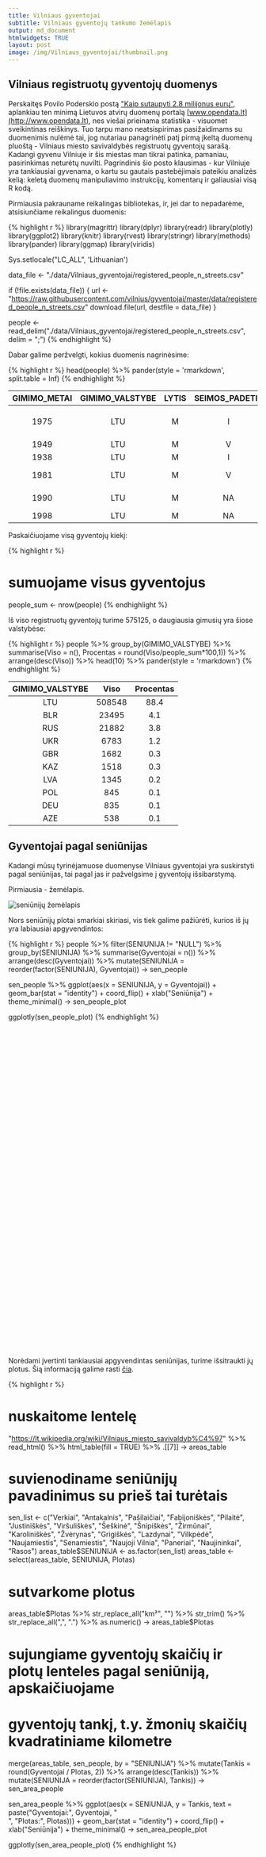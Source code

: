 ```yaml
---
title: Vilniaus gyventojai
subtitle: Vilniaus gyventojų tankumo žemėlapis
output: md_document
htmlwidgets: TRUE
layout: post
image: /img/Vilniaus_gyventojai/thumbnail.png
---
```




## Vilniaus registruotų gyventojų duomenys

Perskaitęs Povilo Poderskio postą ["Kaip sutaupyti 2.8 milijonus eurų"](https://medium.com/@povilaspoderskis/kaip-sutaupyti-2-8-milijonus-eurų-36363cbdcf46), aplankiau ten minimą Lietuvos atvirų duomenų portalą [www.opendata.lt](http://www.opendata.lt), nes viešai prieinama statistika - visuomet sveikintinas reiškinys. Tuo tarpu mano neatsispirimas pasižaidimams su duomenimis nulėmė tai, jog nutariau panagrinėti patį pirmą įkeltą duomenų pluoštą - Vilniaus miesto savivaldybės registruotų gyventojų sarašą. Kadangi gyvenu Vilniuje ir šis miestas man tikrai patinka, pamaniau, pasirinkimas neturėtų nuvilti. Pagrindinis šio posto klausimas - kur Vilniuje yra tankiausiai gyvenama, o kartu su gautais pastebėjimais pateikiu analizės kelią: keletą duomenų manipuliavimo instrukcijų, komentarų ir galiausiai visą R kodą.

Pirmiausia pakrauname reikalingas bibliotekas, ir, jei dar to nepadarėme, atsisiunčiame  reikalingus duomenis:


{% highlight r %}
library(magrittr)
library(dplyr)
library(readr)
library(plotly)
library(ggplot2)
library(knitr)
library(rvest)
library(stringr)
library(methods)
library(pander)
library(ggmap)
library(viridis)

Sys.setlocale("LC_ALL", 'Lithuanian')

data_file <- "./data/Vilniaus_gyventojai/registered_people_n_streets.csv"

if (!file.exists(data_file)) {
  url <- "https://raw.githubusercontent.com/vilnius/gyventojai/master/data/registered_people_n_streets.csv"
  download.file(url, destfile = data_file)
}

people <- read_delim("./data/Vilniaus_gyventojai/registered_people_n_streets.csv", delim = ";")
{% endhighlight %}

Dabar galime peržvelgti, kokius duomenis nagrinėsime:


{% highlight r %}
head(people) %>%
  pander(style = 'rmarkdown', split.table = Inf)
{% endhighlight %}



|  GIMIMO_METAI  |  GIMIMO_VALSTYBE  |  LYTIS  |  SEIMOS_PADETIS  |  KIEK_TURI_VAIKU  |    SENIUNIJA    |        GATVE        |
|:--------------:|:-----------------:|:-------:|:----------------:|:-----------------:|:---------------:|:-------------------:|
|      1975      |        LTU        |    M    |        I         |         0         | Naujoji  Vilnia | A. Kojelavičiaus g. |
|      1949      |        LTU        |    M    |        V         |         0         |   Pašilaičiai   |    Pašilaičių g.    |
|      1938      |        LTU        |    M    |        I         |         0         |     Šeškinė     |     Ukmergės g.     |
|      1981      |        LTU        |    M    |        V         |         1         |     Verkiai     |   Kazio Ulvydo g.   |
|      1990      |        LTU        |    M    |        NA        |         0         |  Fabijoniškės   | Salomėjos Nėries g. |
|      1998      |        LTU        |    M    |        NA        |         0         |  Fabijoniškės   |     L. Giros g.     |

Paskaičiuojame visą gyventojų kiekį:


{% highlight r %}
# sumuojame visus gyventojus
people_sum <- nrow(people)
{% endhighlight %}

Iš viso registruotų gyventojų turime 575125, o daugiausia gimusių yra šiose valstybėse:


{% highlight r %}
people %>% 
  group_by(GIMIMO_VALSTYBE) %>% 
  summarise(Viso = n(),
            Procentas = round(Viso/people_sum*100,1)) %>% 
  arrange(desc(Viso)) %>% 
  head(10) %>% 
  pander(style = 'rmarkdown')
{% endhighlight %}



|  GIMIMO_VALSTYBE  |  Viso  |  Procentas  |
|:-----------------:|:------:|:-----------:|
|        LTU        | 508548 |    88.4     |
|        BLR        | 23495  |     4.1     |
|        RUS        | 21882  |     3.8     |
|        UKR        |  6783  |     1.2     |
|        GBR        |  1682  |     0.3     |
|        KAZ        |  1518  |     0.3     |
|        LVA        |  1345  |     0.2     |
|        POL        |  845   |     0.1     |
|        DEU        |  835   |     0.1     |
|        AZE        |  538   |     0.1     |

## Gyventojai pagal seniūnijas

Kadangi mūsų tyrinėjamuose duomenyse Vilniaus gyventojai yra suskirstyti pagal seniūnijas, tai pagal jas ir pažvelgsime į gyventojų išsibarstymą.

Pirmiausia - žemėlapis.

![seniūnijų žemėlapis](/img/Vilniaus_gyventojai/VilniausMiestoSeniunijos.png)

Nors seniūnijų plotai smarkiai skiriasi, vis tiek galime pažiūrėti, kurios iš jų yra labiausiai apgyvendintos:


{% highlight r %}
people %>% 
  filter(SENIUNIJA != "NULL") %>% 
  group_by(SENIUNIJA) %>% 
  summarise(Gyventojai = n()) %>% 
  arrange(desc(Gyventojai)) %>% 
  mutate(SENIUNIJA = reorder(factor(SENIUNIJA), Gyventojai)) -> sen_people

sen_people %>% 
  ggplot(aes(x = SENIUNIJA, y = Gyventojai)) +
  geom_bar(stat = "identity") +
  coord_flip() +
  xlab("Seniūnija") + 
  theme_minimal() -> sen_people_plot

ggplotly(sen_people_plot)
{% endhighlight %}

<!--html_preserve--><div id="htmlwidget-bbee147534c265f8d1f9" style="width:504px;height:648px;" class="plotly html-widget"></div>
<script type="application/json" data-for="htmlwidget-bbee147534c265f8d1f9">{"x":{"data":[{"x":[8740,11335,11429,12204,14241,15912,20094,20891,22751,26370,27124,29003,30419,30882,31451,33628,36558,37178,38524,44848,46091],"y":[1,2,3,4,5,6,7,8,9,10,11,12,13,14,15,16,17,18,19,20,21],"text":["SENIUNIJA: Paneriai<br>Gyventojai: 8740","SENIUNIJA: Grigiškės<br>Gyventojai: 11335","SENIUNIJA: Rasos<br>Gyventojai: 11429","SENIUNIJA: Žvėrynas<br>Gyventojai: 12204","SENIUNIJA: Viršuliškės<br>Gyventojai: 14241","SENIUNIJA: Šnipiškės<br>Gyventojai: 15912","SENIUNIJA: Vilkpėdė<br>Gyventojai: 20094","SENIUNIJA: Senamiestis<br>Gyventojai: 20891","SENIUNIJA: Pilaitė<br>Gyventojai: 22751","SENIUNIJA: Karoliniškės<br>Gyventojai: 26370","SENIUNIJA: Justiniškės<br>Gyventojai: 27124","SENIUNIJA: Naujamiestis<br>Gyventojai: 29003","SENIUNIJA: Šeškinė<br>Gyventojai: 30419","SENIUNIJA: Naujininkai<br>Gyventojai: 30882","SENIUNIJA: Lazdynai<br>Gyventojai: 31451","SENIUNIJA: Naujoji  Vilnia<br>Gyventojai: 33628","SENIUNIJA: Pašilaičiai<br>Gyventojai: 36558","SENIUNIJA: Antakalnis<br>Gyventojai: 37178","SENIUNIJA: Fabijoniškės<br>Gyventojai: 38524","SENIUNIJA: Žirmūnai<br>Gyventojai: 44848","SENIUNIJA: Verkiai<br>Gyventojai: 46091"],"key":null,"type":"bar","marker":{"autocolorscale":false,"color":"rgba(89,89,89,1)","line":{"width":1.88976377952756,"color":"transparent"}},"showlegend":false,"xaxis":"x","yaxis":"y","hoverinfo":"text","orientation":"h","name":""}],"layout":{"margin":{"t":21.6823947234906,"r":7.30593607305936,"b":35.636732623034,"l":113.24200913242},"font":{"color":"rgba(0,0,0,1)","family":"","size":14.6118721461187},"xaxis":{"domain":[0,1],"type":"linear","autorange":false,"tickmode":"array","range":[-2304.55,48395.55],"ticktext":["0","10000","20000","30000","40000"],"tickvals":[0,10000,20000,30000,40000],"ticks":"","tickcolor":null,"ticklen":3.65296803652968,"tickwidth":0,"showticklabels":true,"tickfont":{"color":"rgba(77,77,77,1)","family":"","size":11.689497716895},"tickangle":-0,"showline":false,"linecolor":null,"linewidth":0,"showgrid":true,"gridcolor":"rgba(235,235,235,1)","gridwidth":0.66417600664176,"zeroline":false,"anchor":"y","title":"Gyventojai","titlefont":{"color":"rgba(0,0,0,1)","family":"","size":14.6118721461187},"hoverformat":".2f"},"yaxis":{"domain":[0,1],"type":"linear","autorange":false,"tickmode":"array","range":[0.4,21.6],"ticktext":["Paneriai","Grigiškės","Rasos","Žvėrynas","Viršuliškės","Šnipiškės","Vilkpėdė","Senamiestis","Pilaitė","Karoliniškės","Justiniškės","Naujamiestis","Šeškinė","Naujininkai","Lazdynai","Naujoji  Vilnia","Pašilaičiai","Antakalnis","Fabijoniškės","Žirmūnai","Verkiai"],"tickvals":[1,2,3,4,5,6,7,8,9,10,11,12,13,14,15,16,17,18,19,20,21],"ticks":"","tickcolor":null,"ticklen":3.65296803652968,"tickwidth":0,"showticklabels":true,"tickfont":{"color":"rgba(77,77,77,1)","family":"","size":11.689497716895},"tickangle":-0,"showline":false,"linecolor":null,"linewidth":0,"showgrid":true,"gridcolor":"rgba(235,235,235,1)","gridwidth":0.66417600664176,"zeroline":false,"anchor":"x","title":"Seniūnija","titlefont":{"color":"rgba(0,0,0,1)","family":"","size":14.6118721461187},"hoverformat":".2f"},"shapes":[{"type":"rect","fillcolor":null,"line":{"color":null,"width":0,"linetype":[]},"yref":"paper","xref":"paper","x0":0,"x1":1,"y0":0,"y1":1}],"showlegend":false,"legend":{"bgcolor":null,"bordercolor":null,"borderwidth":0,"font":{"color":"rgba(0,0,0,1)","family":"","size":11.689497716895}},"barmode":"stack","hovermode":"closest"},"source":"A","config":{"modeBarButtonsToAdd":[{"name":"Collaborate","icon":{"width":1000,"ascent":500,"descent":-50,"path":"M487 375c7-10 9-23 5-36l-79-259c-3-12-11-23-22-31-11-8-22-12-35-12l-263 0c-15 0-29 5-43 15-13 10-23 23-28 37-5 13-5 25-1 37 0 0 0 3 1 7 1 5 1 8 1 11 0 2 0 4-1 6 0 3-1 5-1 6 1 2 2 4 3 6 1 2 2 4 4 6 2 3 4 5 5 7 5 7 9 16 13 26 4 10 7 19 9 26 0 2 0 5 0 9-1 4-1 6 0 8 0 2 2 5 4 8 3 3 5 5 5 7 4 6 8 15 12 26 4 11 7 19 7 26 1 1 0 4 0 9-1 4-1 7 0 8 1 2 3 5 6 8 4 4 6 6 6 7 4 5 8 13 13 24 4 11 7 20 7 28 1 1 0 4 0 7-1 3-1 6-1 7 0 2 1 4 3 6 1 1 3 4 5 6 2 3 3 5 5 6 1 2 3 5 4 9 2 3 3 7 5 10 1 3 2 6 4 10 2 4 4 7 6 9 2 3 4 5 7 7 3 2 7 3 11 3 3 0 8 0 13-1l0-1c7 2 12 2 14 2l218 0c14 0 25-5 32-16 8-10 10-23 6-37l-79-259c-7-22-13-37-20-43-7-7-19-10-37-10l-248 0c-5 0-9-2-11-5-2-3-2-7 0-12 4-13 18-20 41-20l264 0c5 0 10 2 16 5 5 3 8 6 10 11l85 282c2 5 2 10 2 17 7-3 13-7 17-13z m-304 0c-1-3-1-5 0-7 1-1 3-2 6-2l174 0c2 0 4 1 7 2 2 2 4 4 5 7l6 18c0 3 0 5-1 7-1 1-3 2-6 2l-173 0c-3 0-5-1-8-2-2-2-4-4-4-7z m-24-73c-1-3-1-5 0-7 2-2 3-2 6-2l174 0c2 0 5 0 7 2 3 2 4 4 5 7l6 18c1 2 0 5-1 6-1 2-3 3-5 3l-174 0c-3 0-5-1-7-3-3-1-4-4-5-6z"},"click":"function(gd) { \n        // is this being viewed in RStudio?\n        if (location.search == '?viewer_pane=1') {\n          alert('To learn about plotly for collaboration, visit:\\n https://cpsievert.github.io/plotly_book/plot-ly-for-collaboration.html');\n        } else {\n          window.open('https://cpsievert.github.io/plotly_book/plot-ly-for-collaboration.html', '_blank');\n        }\n      }"}],"modeBarButtonsToRemove":["sendDataToCloud"]},"base_url":"https://plot.ly"},"evals":["config.modeBarButtonsToAdd.0.click"],"jsHooks":[]}</script><!--/html_preserve-->

Norėdami įvertinti tankiausiai apgyvendintas seniūnijas, turime išsitraukti jų plotus. Šią informaciją galime rasti [čia](https://lt.wikipedia.org/wiki/Vilniaus_miesto_savivaldyb%C4%97).


{% highlight r %}
# nuskaitome lentelę
"https://lt.wikipedia.org/wiki/Vilniaus_miesto_savivaldyb%C4%97" %>% 
  read_html() %>% 
  html_table(fill = TRUE) %>% 
  .[[7]] -> areas_table

# suvienodiname seniūnijų pavadinimus su prieš tai turėtais
sen_list <- c("Verkiai", "Antakalnis", "Pašilaičiai", "Fabijoniškės", "Pilaitė",
              "Justiniškės", "Viršuliškės", "Šeškinė", "Šnipiškės", "Žirmūnai",
              "Karoliniškės", "Žvėrynas", "Grigiškės", "Lazdynai", "Vilkpėdė",
              "Naujamiestis", "Senamiestis", "Naujoji  Vilnia", "Paneriai", 
              "Naujininkai", "Rasos")
areas_table$SENIUNIJA <- as.factor(sen_list)
areas_table <- select(areas_table, SENIUNIJA, Plotas)

# sutvarkome plotus
areas_table$Plotas %>% 
  str_replace_all("km²", "") %>% 
  str_trim() %>% 
  str_replace_all(",", ".") %>% 
  as.numeric() -> areas_table$Plotas

# sujungiame gyventojų skaičių ir plotų lenteles pagal seniūniją, apskaičiuojame
# gyventojų tankį, t.y. žmonių skaičių kvadratiniame kilometre
merge(areas_table, sen_people, by = "SENIUNIJA") %>% 
  mutate(Tankis = round(Gyventojai / Plotas, 2)) %>% 
  arrange(desc(Tankis)) %>% 
  mutate(SENIUNIJA = reorder(factor(SENIUNIJA), Tankis)) -> sen_area_people

sen_area_people %>% 
  ggplot(aes(x = SENIUNIJA, y = Tankis, 
             text = paste("Gyventojai:", Gyventojai, "<br>", "Plotas:", Plotas))) +
  geom_bar(stat = "identity") +
  coord_flip() +
  xlab("Seniūnija") + 
  theme_minimal() -> sen_area_people_plot

ggplotly(sen_area_people_plot)
{% endhighlight %}

<!--html_preserve--><div id="htmlwidget-b68b18dd67f0377a38c4" style="width:504px;height:648px;" class="plotly html-widget"></div>
<script type="application/json" data-for="htmlwidget-b68b18dd67f0377a38c4">{"x":{"data":[{"x":[102.9,481.58,751.39,828.23,855.67,899.92,1596.48,1648.62,1950.87,3053.5,4458.29,4520,4642.44,5100,5276.24,5696.4,6042.29,6592.5,6913.41,9102.01,9396.1],"y":[1,2,3,4,5,6,7,8,9,10,11,12,13,14,15,16,17,18,19,20,21],"text":["SENIUNIJA: Paneriai<br>Tankis: 102.9<br>Gyventojai: 8740 <br> Plotas: 84.94","SENIUNIJA: Antakalnis<br>Tankis: 481.58<br>Gyventojai: 37178 <br> Plotas: 77.2","SENIUNIJA: Naujininkai<br>Tankis: 751.39<br>Gyventojai: 30882 <br> Plotas: 41.1","SENIUNIJA: Verkiai<br>Tankis: 828.23<br>Gyventojai: 46091 <br> Plotas: 55.65","SENIUNIJA: Naujoji  Vilnia<br>Tankis: 855.67<br>Gyventojai: 33628 <br> Plotas: 39.3","SENIUNIJA: Rasos<br>Tankis: 899.92<br>Gyventojai: 11429 <br> Plotas: 12.7","SENIUNIJA: Grigiškės<br>Tankis: 1596.48<br>Gyventojai: 11335 <br> Plotas: 7.1","SENIUNIJA: Pilaitė<br>Tankis: 1648.62<br>Gyventojai: 22751 <br> Plotas: 13.8","SENIUNIJA: Vilkpėdė<br>Tankis: 1950.87<br>Gyventojai: 20094 <br> Plotas: 10.3","SENIUNIJA: Lazdynai<br>Tankis: 3053.5<br>Gyventojai: 31451 <br> Plotas: 10.3","SENIUNIJA: Pašilaičiai<br>Tankis: 4458.29<br>Gyventojai: 36558 <br> Plotas: 8.2","SENIUNIJA: Žvėrynas<br>Tankis: 4520<br>Gyventojai: 12204 <br> Plotas: 2.7","SENIUNIJA: Senamiestis<br>Tankis: 4642.44<br>Gyventojai: 20891 <br> Plotas: 4.5","SENIUNIJA: Šnipiškės<br>Tankis: 5100<br>Gyventojai: 15912 <br> Plotas: 3.12","SENIUNIJA: Žirmūnai<br>Tankis: 5276.24<br>Gyventojai: 44848 <br> Plotas: 8.5","SENIUNIJA: Viršuliškės<br>Tankis: 5696.4<br>Gyventojai: 14241 <br> Plotas: 2.5","SENIUNIJA: Naujamiestis<br>Tankis: 6042.29<br>Gyventojai: 29003 <br> Plotas: 4.8","SENIUNIJA: Karoliniškės<br>Tankis: 6592.5<br>Gyventojai: 26370 <br> Plotas: 4","SENIUNIJA: Šeškinė<br>Tankis: 6913.41<br>Gyventojai: 30419 <br> Plotas: 4.4","SENIUNIJA: Justiniškės<br>Tankis: 9102.01<br>Gyventojai: 27124 <br> Plotas: 2.98","SENIUNIJA: Fabijoniškės<br>Tankis: 9396.1<br>Gyventojai: 38524 <br> Plotas: 4.1"],"key":null,"type":"bar","marker":{"autocolorscale":false,"color":"rgba(89,89,89,1)","line":{"width":1.88976377952756,"color":"transparent"}},"showlegend":false,"xaxis":"x","yaxis":"y","hoverinfo":"text","orientation":"h","name":""}],"layout":{"margin":{"t":21.6823947234906,"r":7.30593607305936,"b":35.636732623034,"l":113.24200913242},"font":{"color":"rgba(0,0,0,1)","family":"","size":14.6118721461187},"xaxis":{"domain":[0,1],"type":"linear","autorange":false,"tickmode":"array","range":[-469.805,9865.905],"ticktext":["0","2500","5000","7500"],"tickvals":[0,2500,5000,7500],"ticks":"","tickcolor":null,"ticklen":3.65296803652968,"tickwidth":0,"showticklabels":true,"tickfont":{"color":"rgba(77,77,77,1)","family":"","size":11.689497716895},"tickangle":-0,"showline":false,"linecolor":null,"linewidth":0,"showgrid":true,"gridcolor":"rgba(235,235,235,1)","gridwidth":0.66417600664176,"zeroline":false,"anchor":"y","title":"Tankis","titlefont":{"color":"rgba(0,0,0,1)","family":"","size":14.6118721461187},"hoverformat":".2f"},"yaxis":{"domain":[0,1],"type":"linear","autorange":false,"tickmode":"array","range":[0.4,21.6],"ticktext":["Paneriai","Antakalnis","Naujininkai","Verkiai","Naujoji  Vilnia","Rasos","Grigiškės","Pilaitė","Vilkpėdė","Lazdynai","Pašilaičiai","Žvėrynas","Senamiestis","Šnipiškės","Žirmūnai","Viršuliškės","Naujamiestis","Karoliniškės","Šeškinė","Justiniškės","Fabijoniškės"],"tickvals":[1,2,3,4,5,6,7,8,9,10,11,12,13,14,15,16,17,18,19,20,21],"ticks":"","tickcolor":null,"ticklen":3.65296803652968,"tickwidth":0,"showticklabels":true,"tickfont":{"color":"rgba(77,77,77,1)","family":"","size":11.689497716895},"tickangle":-0,"showline":false,"linecolor":null,"linewidth":0,"showgrid":true,"gridcolor":"rgba(235,235,235,1)","gridwidth":0.66417600664176,"zeroline":false,"anchor":"x","title":"Seniūnija","titlefont":{"color":"rgba(0,0,0,1)","family":"","size":14.6118721461187},"hoverformat":".2f"},"shapes":[{"type":"rect","fillcolor":null,"line":{"color":null,"width":0,"linetype":[]},"yref":"paper","xref":"paper","x0":0,"x1":1,"y0":0,"y1":1}],"showlegend":false,"legend":{"bgcolor":null,"bordercolor":null,"borderwidth":0,"font":{"color":"rgba(0,0,0,1)","family":"","size":11.689497716895}},"barmode":"stack","hovermode":"closest"},"source":"A","config":{"modeBarButtonsToAdd":[{"name":"Collaborate","icon":{"width":1000,"ascent":500,"descent":-50,"path":"M487 375c7-10 9-23 5-36l-79-259c-3-12-11-23-22-31-11-8-22-12-35-12l-263 0c-15 0-29 5-43 15-13 10-23 23-28 37-5 13-5 25-1 37 0 0 0 3 1 7 1 5 1 8 1 11 0 2 0 4-1 6 0 3-1 5-1 6 1 2 2 4 3 6 1 2 2 4 4 6 2 3 4 5 5 7 5 7 9 16 13 26 4 10 7 19 9 26 0 2 0 5 0 9-1 4-1 6 0 8 0 2 2 5 4 8 3 3 5 5 5 7 4 6 8 15 12 26 4 11 7 19 7 26 1 1 0 4 0 9-1 4-1 7 0 8 1 2 3 5 6 8 4 4 6 6 6 7 4 5 8 13 13 24 4 11 7 20 7 28 1 1 0 4 0 7-1 3-1 6-1 7 0 2 1 4 3 6 1 1 3 4 5 6 2 3 3 5 5 6 1 2 3 5 4 9 2 3 3 7 5 10 1 3 2 6 4 10 2 4 4 7 6 9 2 3 4 5 7 7 3 2 7 3 11 3 3 0 8 0 13-1l0-1c7 2 12 2 14 2l218 0c14 0 25-5 32-16 8-10 10-23 6-37l-79-259c-7-22-13-37-20-43-7-7-19-10-37-10l-248 0c-5 0-9-2-11-5-2-3-2-7 0-12 4-13 18-20 41-20l264 0c5 0 10 2 16 5 5 3 8 6 10 11l85 282c2 5 2 10 2 17 7-3 13-7 17-13z m-304 0c-1-3-1-5 0-7 1-1 3-2 6-2l174 0c2 0 4 1 7 2 2 2 4 4 5 7l6 18c0 3 0 5-1 7-1 1-3 2-6 2l-173 0c-3 0-5-1-8-2-2-2-4-4-4-7z m-24-73c-1-3-1-5 0-7 2-2 3-2 6-2l174 0c2 0 5 0 7 2 3 2 4 4 5 7l6 18c1 2 0 5-1 6-1 2-3 3-5 3l-174 0c-3 0-5-1-7-3-3-1-4-4-5-6z"},"click":"function(gd) { \n        // is this being viewed in RStudio?\n        if (location.search == '?viewer_pane=1') {\n          alert('To learn about plotly for collaboration, visit:\\n https://cpsievert.github.io/plotly_book/plot-ly-for-collaboration.html');\n        } else {\n          window.open('https://cpsievert.github.io/plotly_book/plot-ly-for-collaboration.html', '_blank');\n        }\n      }"}],"modeBarButtonsToRemove":["sendDataToCloud"]},"base_url":"https://plot.ly"},"evals":["config.modeBarButtonsToAdd.0.click"],"jsHooks":[]}</script><!--/html_preserve-->

Kaip matome, tankiausiai apgyvendinti yra miegamieji rajonai, o rečiausiai apgyvendintos yra salyginai gerokai didesnį plotą turinčios seniūnijos.

Toliau pažvelkime į žmonių, gimusių kitose valstybėse, procentinį kiekį skirtingose seniūnijose:


{% highlight r %}
people %>% 
  filter(GIMIMO_VALSTYBE != "LTU",
         SENIUNIJA != "NULL") %>% 
  group_by(SENIUNIJA) %>% 
  summarise(Ne_LTU = n()) %>%
  left_join(sen_people, by = "SENIUNIJA") %>% 
  mutate(Ne_LTU_Procentas = 100*Ne_LTU/Gyventojai,
         SENIUNIJA = reorder(factor(SENIUNIJA), Ne_LTU_Procentas)) %>%
  ggplot(aes(x = SENIUNIJA, y = Ne_LTU_Procentas)) +
  geom_bar(stat = "identity") +
  coord_flip() +
  xlab("Seniūnija") + 
  ylab("Gyventojų, gimusių ne Lietuvoje, procentas") +
  theme_minimal() -> sen_people_notLTU_plot

ggplotly(sen_people_notLTU_plot)
{% endhighlight %}

<!--html_preserve--><div id="htmlwidget-4311143f27b0d569ac25" style="width:504px;height:648px;" class="plotly html-widget"></div>
<script type="application/json" data-for="htmlwidget-4311143f27b0d569ac25">{"x":{"data":[{"x":[7.99071402226031,9.16093084234677,9.26199463865638,9.51606522790207,9.93329388347948,10.3589710978983,10.3857335686845,10.9020911715811,11.3475177304965,11.5300570816982,11.7976699601829,12.1103569632981,12.1897498274105,12.2076241664178,12.6621160409556,13.2124263007275,13.3837537695658,15.015219221553,15.3661327231121,15.6506482692994,17.1680635200706],"y":[1,2,3,4,5,6,7,8,9,10,11,12,13,14,15,16,17,18,19,20,21],"text":["SENIUNIJA: Verkiai<br>Ne_LTU_Procentas: 7.99","SENIUNIJA: Žvėrynas<br>Ne_LTU_Procentas: 9.16","SENIUNIJA: Pašilaičiai<br>Ne_LTU_Procentas: 9.26","SENIUNIJA: Pilaitė<br>Ne_LTU_Procentas: 9.52","SENIUNIJA: Antakalnis<br>Ne_LTU_Procentas: 9.93","SENIUNIJA: Lazdynai<br>Ne_LTU_Procentas: 10.36","SENIUNIJA: Fabijoniškės<br>Ne_LTU_Procentas: 10.39","SENIUNIJA: Rasos<br>Ne_LTU_Procentas: 10.9","SENIUNIJA: Viršuliškės<br>Ne_LTU_Procentas: 11.35","SENIUNIJA: Žirmūnai<br>Ne_LTU_Procentas: 11.53","SENIUNIJA: Justiniškės<br>Ne_LTU_Procentas: 11.8","SENIUNIJA: Šnipiškės<br>Ne_LTU_Procentas: 12.11","SENIUNIJA: Šeškinė<br>Ne_LTU_Procentas: 12.19","SENIUNIJA: Vilkpėdė<br>Ne_LTU_Procentas: 12.21","SENIUNIJA: Karoliniškės<br>Ne_LTU_Procentas: 12.66","SENIUNIJA: Naujamiestis<br>Ne_LTU_Procentas: 13.21","SENIUNIJA: Senamiestis<br>Ne_LTU_Procentas: 13.38","SENIUNIJA: Naujininkai<br>Ne_LTU_Procentas: 15.02","SENIUNIJA: Paneriai<br>Ne_LTU_Procentas: 15.37","SENIUNIJA: Naujoji  Vilnia<br>Ne_LTU_Procentas: 15.65","SENIUNIJA: Grigiškės<br>Ne_LTU_Procentas: 17.17"],"key":null,"type":"bar","marker":{"autocolorscale":false,"color":"rgba(89,89,89,1)","line":{"width":1.88976377952756,"color":"transparent"}},"showlegend":false,"xaxis":"x","yaxis":"y","hoverinfo":"text","orientation":"h","name":""}],"layout":{"margin":{"t":21.6823947234906,"r":7.30593607305936,"b":35.636732623034,"l":113.24200913242},"font":{"color":"rgba(0,0,0,1)","family":"","size":14.6118721461187},"xaxis":{"domain":[0,1],"type":"linear","autorange":false,"tickmode":"array","range":[-0.858403176003529,18.0264666960741],"ticktext":["0","5","10","15"],"tickvals":[-1.11022302462516e-016,5,10,15],"ticks":"","tickcolor":null,"ticklen":3.65296803652968,"tickwidth":0,"showticklabels":true,"tickfont":{"color":"rgba(77,77,77,1)","family":"","size":11.689497716895},"tickangle":-0,"showline":false,"linecolor":null,"linewidth":0,"showgrid":true,"gridcolor":"rgba(235,235,235,1)","gridwidth":0.66417600664176,"zeroline":false,"anchor":"y","title":"Gyventojų, gimusių ne Lietuvoje, procentas","titlefont":{"color":"rgba(0,0,0,1)","family":"","size":14.6118721461187},"hoverformat":".2f"},"yaxis":{"domain":[0,1],"type":"linear","autorange":false,"tickmode":"array","range":[0.4,21.6],"ticktext":["Verkiai","Žvėrynas","Pašilaičiai","Pilaitė","Antakalnis","Lazdynai","Fabijoniškės","Rasos","Viršuliškės","Žirmūnai","Justiniškės","Šnipiškės","Šeškinė","Vilkpėdė","Karoliniškės","Naujamiestis","Senamiestis","Naujininkai","Paneriai","Naujoji  Vilnia","Grigiškės"],"tickvals":[1,2,3,4,5,6,7,8,9,10,11,12,13,14,15,16,17,18,19,20,21],"ticks":"","tickcolor":null,"ticklen":3.65296803652968,"tickwidth":0,"showticklabels":true,"tickfont":{"color":"rgba(77,77,77,1)","family":"","size":11.689497716895},"tickangle":-0,"showline":false,"linecolor":null,"linewidth":0,"showgrid":true,"gridcolor":"rgba(235,235,235,1)","gridwidth":0.66417600664176,"zeroline":false,"anchor":"x","title":"Seniūnija","titlefont":{"color":"rgba(0,0,0,1)","family":"","size":14.6118721461187},"hoverformat":".2f"},"shapes":[{"type":"rect","fillcolor":null,"line":{"color":null,"width":0,"linetype":[]},"yref":"paper","xref":"paper","x0":0,"x1":1,"y0":0,"y1":1}],"showlegend":false,"legend":{"bgcolor":null,"bordercolor":null,"borderwidth":0,"font":{"color":"rgba(0,0,0,1)","family":"","size":11.689497716895}},"barmode":"stack","hovermode":"closest"},"source":"A","config":{"modeBarButtonsToAdd":[{"name":"Collaborate","icon":{"width":1000,"ascent":500,"descent":-50,"path":"M487 375c7-10 9-23 5-36l-79-259c-3-12-11-23-22-31-11-8-22-12-35-12l-263 0c-15 0-29 5-43 15-13 10-23 23-28 37-5 13-5 25-1 37 0 0 0 3 1 7 1 5 1 8 1 11 0 2 0 4-1 6 0 3-1 5-1 6 1 2 2 4 3 6 1 2 2 4 4 6 2 3 4 5 5 7 5 7 9 16 13 26 4 10 7 19 9 26 0 2 0 5 0 9-1 4-1 6 0 8 0 2 2 5 4 8 3 3 5 5 5 7 4 6 8 15 12 26 4 11 7 19 7 26 1 1 0 4 0 9-1 4-1 7 0 8 1 2 3 5 6 8 4 4 6 6 6 7 4 5 8 13 13 24 4 11 7 20 7 28 1 1 0 4 0 7-1 3-1 6-1 7 0 2 1 4 3 6 1 1 3 4 5 6 2 3 3 5 5 6 1 2 3 5 4 9 2 3 3 7 5 10 1 3 2 6 4 10 2 4 4 7 6 9 2 3 4 5 7 7 3 2 7 3 11 3 3 0 8 0 13-1l0-1c7 2 12 2 14 2l218 0c14 0 25-5 32-16 8-10 10-23 6-37l-79-259c-7-22-13-37-20-43-7-7-19-10-37-10l-248 0c-5 0-9-2-11-5-2-3-2-7 0-12 4-13 18-20 41-20l264 0c5 0 10 2 16 5 5 3 8 6 10 11l85 282c2 5 2 10 2 17 7-3 13-7 17-13z m-304 0c-1-3-1-5 0-7 1-1 3-2 6-2l174 0c2 0 4 1 7 2 2 2 4 4 5 7l6 18c0 3 0 5-1 7-1 1-3 2-6 2l-173 0c-3 0-5-1-8-2-2-2-4-4-4-7z m-24-73c-1-3-1-5 0-7 2-2 3-2 6-2l174 0c2 0 5 0 7 2 3 2 4 4 5 7l6 18c1 2 0 5-1 6-1 2-3 3-5 3l-174 0c-3 0-5-1-7-3-3-1-4-4-5-6z"},"click":"function(gd) { \n        // is this being viewed in RStudio?\n        if (location.search == '?viewer_pane=1') {\n          alert('To learn about plotly for collaboration, visit:\\n https://cpsievert.github.io/plotly_book/plot-ly-for-collaboration.html');\n        } else {\n          window.open('https://cpsievert.github.io/plotly_book/plot-ly-for-collaboration.html', '_blank');\n        }\n      }"}],"modeBarButtonsToRemove":["sendDataToCloud"]},"base_url":"https://plot.ly"},"evals":["config.modeBarButtonsToAdd.0.click"],"jsHooks":[]}</script><!--/html_preserve-->

Galime pastebėti, jog daugiausia iš jų yra apsistoję pietinėse Vilniaus seniūnijose.

## Gyventojai pagal gatves

Nors ir žinome tankiausiai apgyvendintas seniūnijas, jos nėra vientisai apgyvendintos, ypač turinčios didesnį plotą, todėl norėdami tiksliau pamatyti Vilniaus gyventojų koncentraciją patyrinėsime jų skaičius gatvių lygmenyje. Žinoma, ir šis rodiklis nėra idealus, nes gatvių ilgiai smarkiai skiriasi - nuo trumpų senamiesčio gatvelių iki kelis rajonus jungiančių prospektų. Taip pat iškyla problemų norint gyventojų skaičių pavaizduoti žemėlapyje: kaip išdalinti gyventojus per visą gatvės ilgį, kaip įsivertinti tankį iš šalia esančių gatvių ir t.t. Taigi pirmiausia - 15 daugiausiai gyventojų turinčių gatvių:


{% highlight r %}
people %>% 
  filter(GATVE != "NULL") %>% 
  group_by(GATVE) %>% 
  summarise(Gyventoju_gatveje = n()) -> gatves_gyv
  
gatves_gyv %>% 
  top_n(15) %>%
  mutate(GATVE = reorder(factor(GATVE),Gyventoju_gatveje)) %>% 
  ggplot(aes(x = GATVE, y = Gyventoju_gatveje)) +
  geom_bar(stat = "identity") +
  coord_flip() +
  xlab("Gatvė") + 
  ylab("Gyventojų skaičius") +
  theme_minimal() -> gatves_gyv_plot

ggplotly(gatves_gyv_plot)
{% endhighlight %}

<!--html_preserve--><div id="htmlwidget-3778ed326457cda55881" style="width:504px;height:648px;" class="plotly html-widget"></div>
<script type="application/json" data-for="htmlwidget-3778ed326457cda55881">{"x":{"data":[{"x":[5386,5741,6020,6219,6320,7113,7133,7403,7699,8549,10231,10836,16776,17516,18187],"y":[1,2,3,4,5,6,7,8,9,10,11,12,13,14,15],"text":["GATVE: Žemynos g.<br>Gyventoju_gatveje: 5386","GATVE: Ukmergės g.<br>Gyventoju_gatveje: 5741","GATVE: Gabijos g.<br>Gyventoju_gatveje: 6020","GATVE: Gelvonų g.<br>Gyventoju_gatveje: 6219","GATVE: Savanorių pr.<br>Gyventoju_gatveje: 6320","GATVE: Salomėjos Nėries g.<br>Gyventoju_gatveje: 7113","GATVE: Justiniškių g.<br>Gyventoju_gatveje: 7133","GATVE: Laisvės pr.<br>Gyventoju_gatveje: 7403","GATVE: Fabijoniškių g.<br>Gyventoju_gatveje: 7699","GATVE: Viršuliškių g.<br>Gyventoju_gatveje: 8549","GATVE: S. Stanevičiaus g.<br>Gyventoju_gatveje: 10231","GATVE: Kalvarijų g.<br>Gyventoju_gatveje: 10836","GATVE: Architektų g.<br>Gyventoju_gatveje: 16776","GATVE: Žirmūnų g.<br>Gyventoju_gatveje: 17516","GATVE: Taikos g.<br>Gyventoju_gatveje: 18187"],"key":null,"type":"bar","marker":{"autocolorscale":false,"color":"rgba(89,89,89,1)","line":{"width":1.88976377952756,"color":"transparent"}},"showlegend":false,"xaxis":"x","yaxis":"y","hoverinfo":"text","orientation":"h","name":""}],"layout":{"margin":{"t":21.6823947234906,"r":7.30593607305936,"b":35.636732623034,"l":136.62100456621},"font":{"color":"rgba(0,0,0,1)","family":"","size":14.6118721461187},"xaxis":{"domain":[0,1],"type":"linear","autorange":false,"tickmode":"array","range":[-909.35,19096.35],"ticktext":["0","5000","10000","15000"],"tickvals":[0,5000,10000,15000],"ticks":"","tickcolor":null,"ticklen":3.65296803652968,"tickwidth":0,"showticklabels":true,"tickfont":{"color":"rgba(77,77,77,1)","family":"","size":11.689497716895},"tickangle":-0,"showline":false,"linecolor":null,"linewidth":0,"showgrid":true,"gridcolor":"rgba(235,235,235,1)","gridwidth":0.66417600664176,"zeroline":false,"anchor":"y","title":"Gyventojų skaičius","titlefont":{"color":"rgba(0,0,0,1)","family":"","size":14.6118721461187},"hoverformat":".2f"},"yaxis":{"domain":[0,1],"type":"linear","autorange":false,"tickmode":"array","range":[0.4,15.6],"ticktext":["Žemynos g.","Ukmergės g.","Gabijos g.","Gelvonų g.","Savanorių pr.","Salomėjos Nėries g.","Justiniškių g.","Laisvės pr.","Fabijoniškių g.","Viršuliškių g.","S. Stanevičiaus g.","Kalvarijų g.","Architektų g.","Žirmūnų g.","Taikos g."],"tickvals":[1,2,3,4,5,6,7,8,9,10,11,12,13,14,15],"ticks":"","tickcolor":null,"ticklen":3.65296803652968,"tickwidth":0,"showticklabels":true,"tickfont":{"color":"rgba(77,77,77,1)","family":"","size":11.689497716895},"tickangle":-0,"showline":false,"linecolor":null,"linewidth":0,"showgrid":true,"gridcolor":"rgba(235,235,235,1)","gridwidth":0.66417600664176,"zeroline":false,"anchor":"x","title":"Gatvė","titlefont":{"color":"rgba(0,0,0,1)","family":"","size":14.6118721461187},"hoverformat":".2f"},"shapes":[{"type":"rect","fillcolor":null,"line":{"color":null,"width":0,"linetype":[]},"yref":"paper","xref":"paper","x0":0,"x1":1,"y0":0,"y1":1}],"showlegend":false,"legend":{"bgcolor":null,"bordercolor":null,"borderwidth":0,"font":{"color":"rgba(0,0,0,1)","family":"","size":11.689497716895}},"barmode":"stack","hovermode":"closest"},"source":"A","config":{"modeBarButtonsToAdd":[{"name":"Collaborate","icon":{"width":1000,"ascent":500,"descent":-50,"path":"M487 375c7-10 9-23 5-36l-79-259c-3-12-11-23-22-31-11-8-22-12-35-12l-263 0c-15 0-29 5-43 15-13 10-23 23-28 37-5 13-5 25-1 37 0 0 0 3 1 7 1 5 1 8 1 11 0 2 0 4-1 6 0 3-1 5-1 6 1 2 2 4 3 6 1 2 2 4 4 6 2 3 4 5 5 7 5 7 9 16 13 26 4 10 7 19 9 26 0 2 0 5 0 9-1 4-1 6 0 8 0 2 2 5 4 8 3 3 5 5 5 7 4 6 8 15 12 26 4 11 7 19 7 26 1 1 0 4 0 9-1 4-1 7 0 8 1 2 3 5 6 8 4 4 6 6 6 7 4 5 8 13 13 24 4 11 7 20 7 28 1 1 0 4 0 7-1 3-1 6-1 7 0 2 1 4 3 6 1 1 3 4 5 6 2 3 3 5 5 6 1 2 3 5 4 9 2 3 3 7 5 10 1 3 2 6 4 10 2 4 4 7 6 9 2 3 4 5 7 7 3 2 7 3 11 3 3 0 8 0 13-1l0-1c7 2 12 2 14 2l218 0c14 0 25-5 32-16 8-10 10-23 6-37l-79-259c-7-22-13-37-20-43-7-7-19-10-37-10l-248 0c-5 0-9-2-11-5-2-3-2-7 0-12 4-13 18-20 41-20l264 0c5 0 10 2 16 5 5 3 8 6 10 11l85 282c2 5 2 10 2 17 7-3 13-7 17-13z m-304 0c-1-3-1-5 0-7 1-1 3-2 6-2l174 0c2 0 4 1 7 2 2 2 4 4 5 7l6 18c0 3 0 5-1 7-1 1-3 2-6 2l-173 0c-3 0-5-1-8-2-2-2-4-4-4-7z m-24-73c-1-3-1-5 0-7 2-2 3-2 6-2l174 0c2 0 5 0 7 2 3 2 4 4 5 7l6 18c1 2 0 5-1 6-1 2-3 3-5 3l-174 0c-3 0-5-1-7-3-3-1-4-4-5-6z"},"click":"function(gd) { \n        // is this being viewed in RStudio?\n        if (location.search == '?viewer_pane=1') {\n          alert('To learn about plotly for collaboration, visit:\\n https://cpsievert.github.io/plotly_book/plot-ly-for-collaboration.html');\n        } else {\n          window.open('https://cpsievert.github.io/plotly_book/plot-ly-for-collaboration.html', '_blank');\n        }\n      }"}],"modeBarButtonsToRemove":["sendDataToCloud"]},"base_url":"https://plot.ly"},"evals":["config.modeBarButtonsToAdd.0.click"],"jsHooks":[]}</script><!--/html_preserve-->

Norėdami panaudoti visą turimą informaciją, ją turime pavaizduoti žemėlapyje, o tam reikės gatvės koordinačių, kurias ištrauksime su **geocode()** iš [ggmap](https://cran.r-project.org/web/packages/ggmap/index.html) paketo. Ši leidžia pasinaudoti Google Maps API ir rasti ieškomo objekto (šiuo atveju - visų turimų gatvių) koordinates. Nenorėdami suerzinti Google, užklausas siųsime vienos sekundės intervalu.


{% highlight r %}
gatves_data_file <- "./data/Vilniaus_gyventojai/gatves_loc_df.csv"

if (!file.exists(gatves_data_file)) {
  gatves <- gatves_gyv$GATVE
  gatves_loc <- data.frame(GATVE = gatves, Lon = NA, Lat = NA)
  gatves_len <- length(gatves)
  gatves_inc <- 0
  
  for (gatve in gatves) {
    adresas <- paste(gatve, "Vilnius", "Lithuania", sep = ",")
    tryCatch({
      geo <- geocode(adresas)
    }, error = function(e) {
      print(e)
      geo$lon <- NA
      geo$lat <- NA
      print(paste(adresas, "nerastas!"))
    })
    gatves_loc[gatves_loc$GATVE == gatve, "Lon"] <- geo$lon
    gatves_loc[gatves_loc$GATVE == gatve, "Lat"] <- geo$lat
    gatves_inc <- gatves_inc + 1
    print(paste0(round(100*gatves_inc/gatves_len, 1), "% finished"))
    Sys.sleep(1)
  }
  
  # Pastebime, jog yra gatvių, kurių koordinatės nebuvo rastos. Viena iš priežasčių yra
  # žmogaus pilnu vardu pavadintos gatvės, o Google Maps vardus dažniausiai sutrumpina,
  # todėl mėginsime nerastas gatves sutrumpinti iki vieno žodžio ilgio ir pakartoti paieškos
  # algoritmą.

  gatves_loc %>%
  filter(is.na(Lon)) %>%
  .[[1]] -> nerastos_gatves

  lapply(nerastos_gatves, function(gatve) {
    g_split <- str_split(gatve, pattern = " ") %>% .[[1]]
    g_zodziai <- length(g_split)
  
    if (g_zodziai > 2) {
      gatve_short <- paste(g_split[(g_zodziai-1):g_zodziai], collapse = " ")
      adresas_short <- paste(gatve_short, "Vilnius", "Lithuania", sep = ",")
  
      tryCatch({
        geo <- geocode(adresas_short)
      }, error = function(e) {
        print(e)
        geo$lon <- NA
        geo$lat <- NA
        print(paste(adresas, "nerastas!"))
      })
  
      gatves_loc[gatves_loc$GATVE == gatve, "Lon"] <<- geo$lon
      gatves_loc[gatves_loc$GATVE == gatve, "Lat"] <<- geo$lat
      Sys.sleep(1)
    }
    return(NULL)
  })
  
  write.csv(gatves_loc, 
            file = gatves_data_file,
            row.names = FALSE)
}

gatves_loc <- read.csv(gatves_data_file, stringsAsFactors = FALSE)
{% endhighlight %}


{% highlight text %}
## [1] "Skirtingų gatvių skaičius: 2157"
{% endhighlight %}



{% highlight text %}
## [1] "Nerasta koordinačių: 76 gatvės"
{% endhighlight %}

Taigi gatvių, kurių koordinatės nebuvo rastos, skaičius yra santykinai mažas, o jose gyvenančių gyventojų yra:


{% highlight r %}
gatves_loc_gyv <- merge(gatves_gyv, gatves_loc, by = "GATVE")
people_no_loc <- filter(gatves_loc_gyv, is.na(Lon)) %>% 
                   .[["Gyventoju_gatveje"]] %>% 
                   sum()
gatves_loc_gyv <- na.omit(gatves_loc_gyv)
{% endhighlight %}


{% highlight text %}
## [1] "1299 gyventojai gyvena gatvėse be rastų koordinačių (0.24%)"
{% endhighlight %}

Šie gyventojai yra pašalinami iš duomenų tolimesnėje analizėje įtakos neturės. Pirmiausia pavaizduosime surinktas gatvių koordinates ir jų tankį žemėlapyje. Nereikia pamiršti, jog gatvių kiekis nenusako gyventojų kiekio - tam turėsime nagrinėti kiekvieną registruotą gyventoją atskirai.


{% highlight r %}
map <- get_map(location = 'Vilnius', zoom = 11, maptype = 'roadmap')
{% endhighlight %}


{% highlight r %}
ggmap(map,extent = "device") +
  geom_point(aes(x = Lon, y = Lat), 
             colour = "red", 
             alpha = 1, 
             size = 1.5, 
             data = gatves_loc_gyv) +
  geom_density2d(aes(x = Lon, y = Lat), 
                 size = 0.5,
                 data = gatves_loc_gyv) +
  stat_density2d(aes(x = Lon, y = Lat, fill = ..level.., alpha = ..level..), 
                 size = 0.1, 
                 bins = 7,
                 geom = "polygon",
                 data = gatves_loc_gyv) +
  scale_fill_viridis(guide = FALSE) +
  scale_alpha(range = c(0.15, 0.25), 
              guide = FALSE) +
  labs(x = NULL, y = NULL)
{% endhighlight %}

![plot of chunk unnamed-chunk-14](/figures/source/2017-01-14-Vilniaus_gyventojai/unnamed-chunk-14-1.png)

## Vilniaus gyventojų tankumo žemėlapis

Kadangi gatvės centrinis taškas reikštų, kad visi gyventojai ten ir gyvena, sugeneruosime dirbtinį žmonių išsibastymą: kiekvienas gyventojas bus paslinktas atstumu iki 425 metrų atsitiktine kryptimi.


{% highlight r %}
people_loc_file <- "./data/Vilniaus_gyventojai/people_loc_df.csv"
if (!file.exists(people_loc_file)) {
  people_loc <- merge(people, gatves_loc, by = "GATVE")
  write.csv(people_loc, people_loc_file, row.names = FALSE)
}
people_loc <- read.csv(people_loc_file)

# 0.0046 ilgumos ir 0.0027 platumos pokyčiai, išreikšti dešimtainiais laipsniais, atitinka 300 metrų poslinkį atitinkamomis kryptimis
people_loc %>% 
  filter(!is.na(Lon),!is.na(Lat)) %>% 
  mutate(LonN = Lon + runif(n(), -0.0046, 0.0046),
         LatN = Lat + runif(n(), -0.0027, 0.0027)) -> people_loc
{% endhighlight %}

Pagaliau galime pavaizduoti visų registruotų Vilniaus gyventojų tankumo žemėlapį.


{% highlight r %}
map2 <- get_map(location = 'Vilnius', zoom = 12, maptype = 'roadmap')
{% endhighlight %}


{% highlight r %}
ggmap(map2, extent = "device") +
  geom_density2d(aes(x = LonN, y = LatN),
                 size = 0.5,
                 bins = 15,
                 data = people_loc) +
  stat_density2d(aes(x = LonN, y = LatN, fill = ..level.., alpha = ..level..),
                 size = 0.1,
                 bins = 170,
                 geom = "polygon",
                 data = people_loc) +
  scale_fill_viridis(guide = FALSE) +
  scale_alpha(range = c(0.02, 0.07),
              guide = FALSE) +
  labs(x = NULL, y = NULL)
{% endhighlight %}

![plot of chunk unnamed-chunk-17](/figures/source/2017-01-14-Vilniaus_gyventojai/unnamed-chunk-17-1.png)

Rezultatai nėra netikėti. Tankiausiai apgyvendintos miegamųjų rajonų zonos: Justiniškės, Pašilaičiai, Fabijoniškės, Žirmūnai, Lazdynai ir t.t., o senesni Vilniaus rajonai, tokie kaip Senamiestis, Naujamiestis, Užupis ar Naujininkai, yra apgyvendinti rečiau.

## Vilniaus gyventojų, gimusių ne Lietuvoje, tankumo žemėlapis

Galiausiai pažvelgsime į ne Lietuvoje gimusių gyventojų išsibarstymą Vilniuje ir pamėginsime įžvelgti galimas tendencijas. Aptarsime keturias populiariausias valstybes: Balturusiją, Rusiją, Ukrainą ir Jungtinę Karalystę.

#### Baltarusija

Be standartiškai tankiai apgyvendintų miegamųjų rajonų, gimusieji Baltarusijoje taip pat kaip gyvenamąją vietą dažniau renkasi Naująją Vilnią ir Naujininkus.


{% highlight r %}
ggmap(map, extent = "device") +
  geom_density2d(aes(x = LonN, y = LatN),
                 size = 0.5,
                 bins = 10,
                 data = filter(people_loc,
                               GIMIMO_VALSTYBE == "BLR")) +
  stat_density2d(aes(x = LonN, y = LatN, fill = ..level.., alpha = ..level..), 
                 size = 0.1, 
                 bins = 50,
                 geom = "polygon",
                 data = filter(people_loc,
                               GIMIMO_VALSTYBE == "BLR")) +
  scale_fill_viridis(guide = FALSE) +
  scale_alpha(range = c(0.03, 0.03), 
              guide = FALSE) +
  labs(x = NULL, y = NULL)
{% endhighlight %}

![plot of chunk unnamed-chunk-18](/figures/source/2017-01-14-Vilniaus_gyventojai/unnamed-chunk-18-1.png)

#### Rusija

Tuo tarpu Vilniaus gyventojai, gimę Rusijoje, išsiskiria Naujamiesčio, Lazdynų, Naujosios Vilnios pasirinkimu.


{% highlight r %}
ggmap(map, extent = "device") +
  geom_density2d(aes(x = LonN, y = LatN),
                 size = 0.5,
                 bins = 10,
                 data = filter(people_loc,
                               GIMIMO_VALSTYBE == "RUS")) +
  stat_density2d(aes(x = LonN, y = LatN, fill = ..level.., alpha = ..level..), 
                 size = 0.1, 
                 bins = 50,
                 geom = "polygon",
                 data = filter(people_loc,
                               GIMIMO_VALSTYBE == "RUS")) +
  scale_fill_viridis(guide = FALSE) +
  scale_alpha(range = c(0.03, 0.03), 
              guide = FALSE) +
  labs(x = NULL, y = NULL)
{% endhighlight %}

![plot of chunk unnamed-chunk-19](/figures/source/2017-01-14-Vilniaus_gyventojai/unnamed-chunk-19-1.png)

#### Ukraina

Gimusieji Ukrainoje pasižymi tankiu gyventoju kiekiu Paneriuose ir Naujamiestyje, ypač stoties rajone.


{% highlight r %}
ggmap(map, extent = "device") +
  geom_density2d(aes(x = LonN, y = LatN),
                 size = 0.5,
                 bins = 10,
                 data = filter(people_loc,
                               GIMIMO_VALSTYBE == "UKR")) +
  stat_density2d(aes(x = LonN, y = LatN, fill = ..level.., alpha = ..level..), 
                 size = 0.1, 
                 bins = 50,
                 geom = "polygon",
                 data = filter(people_loc,
                               GIMIMO_VALSTYBE == "UKR")) +
  scale_fill_viridis(guide = FALSE) +
  scale_alpha(range = c(0.03, 0.04), 
              guide = FALSE) +
  labs(x = NULL, y = NULL)
{% endhighlight %}

![plot of chunk unnamed-chunk-20](/figures/source/2017-01-14-Vilniaus_gyventojai/unnamed-chunk-20-1.png)

#### Jungtinė Karalystė

O kaip gimimo valstybę Jungtinę Karalystę nurodę gyventojai dažniausiai renkasi Pašilaičius ir Fabijoniškes.


{% highlight r %}
ggmap(map, extent = "device") +
  geom_density2d(aes(x = LonN, y = LatN),
                 size = 0.5,
                 bins = 10,
                 data = filter(people_loc,
                               GIMIMO_VALSTYBE == "GBR")) +
  stat_density2d(aes(x = LonN, y = LatN, fill = ..level.., alpha = ..level..), 
                 size = 0.1, 
                 bins = 70,
                 geom = "polygon",
                 data = filter(people_loc,
                               GIMIMO_VALSTYBE == "GBR")) +
  scale_fill_viridis(guide = FALSE) +
  scale_alpha(range = c(0.03, 0.03), 
              guide = FALSE) +
  labs(x = NULL, y = NULL)
{% endhighlight %}

![plot of chunk unnamed-chunk-21](/figures/source/2017-01-14-Vilniaus_gyventojai/unnamed-chunk-21-1.png)

## Pabaigai

Norėdami tikslesnio Viniaus gyventojų tankumo žemėlapio turėtume:

- Turėti kiekvieno gyventojo tikslią registruotą gyvenamąją vietą (idealus variantas).
- Gauti namų, priklausančiu atitinkamoms gatvėms, koordinates ir gatvės gyventojų skaičių išdalinti kiekvienam namui.
- Išsitraukti tikslias viso ilgio koordinates kiekvienai gatvei ir gyventojus paskirstyti aplink visą gatvės ruožą.

------
